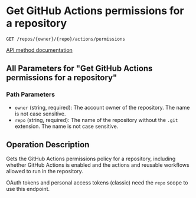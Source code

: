 # Get GitHub Actions permissions for a repository

`GET /repos/{owner}/{repo}/actions/permissions`

[API method documentation](https://docs.github.com/rest/actions/permissions#get-github-actions-permissions-for-a-repository)

## All Parameters for "Get GitHub Actions permissions for a repository"

### Path Parameters

- `owner` (string, required): The account owner of the repository. The name is not case sensitive.
- `repo` (string, required): The name of the repository without the `.git` extension. The name is not case sensitive.

## Operation Description

Gets the GitHub Actions permissions policy for a repository, including whether GitHub Actions is enabled and the actions and reusable workflows allowed to run in the repository.

OAuth tokens and personal access tokens (classic) need the `repo` scope to use this endpoint.
